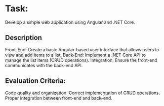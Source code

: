 # Task:
Develop a simple web application using Angular and .NET Core.

## Description

Front-End: Create a basic Angular-based user interface that allows users to view and add items to a list.
Back-End: Implement a .NET Core API to manage the list items (CRUD operations).
Integration: Ensure the front-end communicates with the back-end API.

## Evaluation Criteria:
Code quality and organization.
Correct implementation of CRUD operations.
Proper integration between front-end and back-end.
